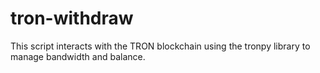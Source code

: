 # tron-withdraw
This script interacts with the TRON blockchain using the tronpy library to manage bandwidth and balance.
